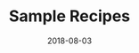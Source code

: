 ---
title:    Sample Recipes
layout:   devdoc-topic
excerpt:  Some sample recipes to help get you started
date:     2018-08-03
#
# Breadcrumbs
#
breadcrumbs:
  - title:  "Home"
    path:   "/"
  - title:  "Documentation"
    path:   "/docs"
  - title:  "Recipes"
    path:   "/docs/recipes"
#
# Icon and Color Settings
#
icon:
  type: fa
  name: fa-file-code-o
color: blue
#
# Page Sections
#
sections:
  - /docs/recipes/samples/section1
  - /docs/recipes/samples/section2
  - /docs/recipes/samples/section3
---